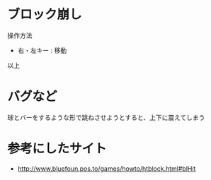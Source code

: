 # ブロック崩し
  操作方法
  - 右・左キー : 移動    

以上

# バグなど
  球とバーをするような形で跳ねさせようとすると、上下に震えてしまう

# 参考にしたサイト
- http://www.bluefoun.pos.to/games/howto/htblock.html#blHit
